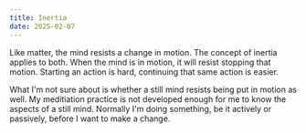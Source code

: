 ```yaml
---
title: Inertia
date: 2025-02-07
---
```


Like matter, the mind resists a change in motion. The concept of inertia 
applies to both. When the mind is in motion, it will resist stopping that 
motion. Starting an action is hard, continuing that same action is easier. 

What I'm not sure about is whether a still mind resists being put in motion as
well. My meditiation practice is not developed enough for me to know the
aspects of a still mind. Normally I'm doing something, be it actively 
or passively, before I want to make a change.

